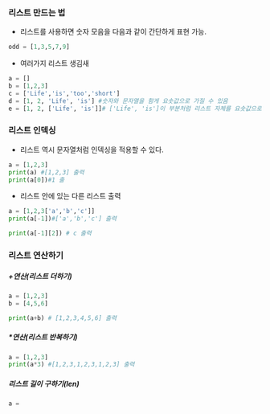 ### 리스트 만드는 법
- 리스트를 사용하면 숫자 모음을 다음과 같이 간단하게 표현 가능.
```python
odd = [1,3,5,7,9]
```
- 여러가지 리스트 생김새
```python
a = []
b = [1,2,3]
c = ['Life','is','too','short']
d = [1, 2, 'Life', 'is'] #숫자와 문자열을 함게 요솟값으로 가질 수 있음
e = [1, 2, ['Life', 'is']]# ['Life', 'is']이 부분처럼 리스트 자체를 요솟값으로 가질 수 있다.
```

### 리스트 인덱싱
- 리스트 역시 문자열처럼 인덱싱을 적용할 수 있다.
```python
a = [1,2,3]
print(a) #[1,2,3] 출력
print(a[0])#1 출
```
- 리스트 안에 있는 다른 리스트 출력
```python
a = [1,2,3['a','b','c']]
print(a[-1])#['a','b','c'] 출력

print(a[-1][2]) # c 출력
```
### 리스트 연산하기
##### +연산(리스트 더하기)
```python
a = [1,2,3]
b = [4,5,6]

print(a+b) # [1,2,3,4,5,6] 출력
```

##### \*연산(리스트 반복하기)
```python
a = [1,2,3]
print(a*3) #[1,2,3,1,2,3,1,2,3] 출력
```

##### 리스트 길이 구하기(len)
```python
a = 
```